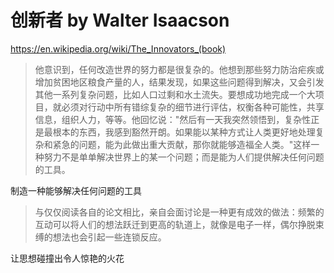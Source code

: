 # 创新者 by Walter Isaacson

https://en.wikipedia.org/wiki/The_Innovators_(book)

> 他意识到，任何改造世界的努力都是很复杂的。他想到那些努力防治疟疾或增加贫困地区粮食产量的人，结果发现，如果这些问题得到解决，又会引发其他一系列复杂问题，比如人口过剩和水土流失。要想成功地完成一个大项目，就必须对行动中所有错综复杂的细节进行评估，权衡各种可能性，共享信息，组织人力，等等。他回忆说："然后有一天我突然领悟到，复杂性正是最根本的东西，我感到豁然开朗。如果能以某种方式让人类更好地处理复杂和紧急的问题，能为此做出重大贡献，那你就能够造福全人类。"这样一种努力不是单单解决世界上的某一个问题；而是能为人们提供解决任何问题的工具。

制造一种能够解决任何问题的工具

> 与仅仅阅读各自的论文相比，亲自会面讨论是一种更有成效的做法：频繁的互动可以将人们的想法跃迁到更高的轨道上，就像是电子一样，偶尔挣脱束缚的想法也会引起一些连锁反应。

让思想碰撞出令人惊艳的火花
